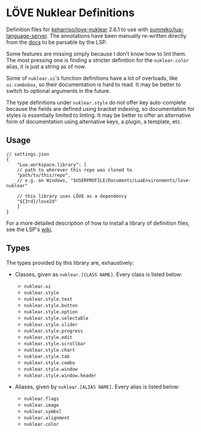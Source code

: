 # LÖVE Nuklear Definitions

Definition files for [keharriso/love-nuklear](https://github.com/keharriso/love-nuklear) 2.6.1 to use with [sumneko/lua-language-server](https://github.com/sumneko/lua-language-server). The annotations have been manually re-written directly from the [docs](https://github.com/keharriso/love-nuklear/wiki/Documentation) to be parsable by the LSP.

Some features are missing simply because I don't know how to lint them. The most pressing one is finding a stricter definition for the `nuklear.color` alias, it is just a string as of now.

Some of `nuklear.ui`'s function definitions have a lot of overloads, like `ui:combobox`, so their documentation is hard to read. It may be better to switch to optional arguments in the future.

The type definitions under `nuklear.style` do not offer key auto-complete because the fields are defined using bracket indexing, so documentation for styles is essentially limited to linting. It may be better to offer an alternative form of documentation using alternative keys, a plugin, a template, etc.

## Usage

```jsonc
// settings.json
{
	"Lua.workspace.library": [
    // path to wherever this repo was cloned to
    "path/to/this/repo",
    // e.g. on Windows, "$USERPROFILE/Documents/LuaEnvironments/love-nuklear"

    // this library uses LÖVE as a dependency
    "${3rd}/love2d"
	]
}
```

For a more detailed description of how to install a library of definition files, see the LSP's [wiki](https://github.com/sumneko/lua-language-server/wiki/Libraries).

## Types

The types provided by this library are, exhaustively:

* Classes, given as `nuklear.[CLASS NAME]`. Every class is listed below:

  * `nuklear.ui`
  * `nuklear.style`
  * `nuklear.style.text`
  * `nuklear.style.button`
  * `nuklear.style.option`
  * `nuklear.style.selectable`
  * `nuklear.style.slider`
  * `nuklear.style.progress`
  * `nuklear.style.edit`
  * `nuklear.style.scrollbar`
  * `nuklear.style.chart`
  * `nuklear.style.tab`
  * `nuklear.style.combo`
  * `nuklear.style.window`
  * `nuklear.style.window.header`

* Aliases, given by `nuklear.[ALIAS NAME]`. Every alias is listed below:

  * `nuklear.flags`
  * `nuklear.image`
  * `nuklear.symbol`
  * `nuklear.alignment`
  * `nuklear.color`

